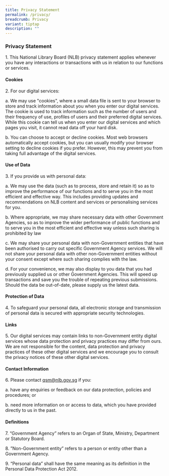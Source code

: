 ```yaml
---
title: Privacy Statement
permalink: /privacy/
breadcrumb: Privacy
variant: tiptap
description: ""
---
```

<h3><strong>Privacy Statement</strong></h3>
<p>1. This National Library Board (NLB) privacy statement applies whenever
you have any interactions or transactions with us in relation to our functions
or services.</p>
<h4>Cookies</h4>
<p>2. For our digital services:</p>
<p>a. We may use "cookies", where a small data file is sent to your browser
to store and track information about you when you enter our digital services.
The cookie is used to track information such as the number of users and
their frequency of use, profiles of users and their preferred digital services.
While this cookie can tell us when you enter our digital services and which
pages you visit, it cannot read data off your hard disk.</p>
<p>b. You can choose to accept or decline cookies. Most web browsers automatically
accept cookies, but you can usually modify your browser setting to decline
cookies if you prefer. However, this may prevent you from taking full advantage
of the digital services.</p>
<h4>Use of Data</h4>
<p>3. If you provide us with personal data:</p>
<p>a. We may use the data (such as to process, store and retain it) so as
to improve the performance of our functions and to serve you in the most
efficient and effective way. This includes providing updates and recommendations
on NLB content and services or personalising services for you.</p>
<p>b. Where appropriate, we may share necessary data with other Government
Agencies, so as to improve the wider performance of public functions and
to serve you in the most efficient and effective way unless such sharing
is prohibited by law</p>
<p>c. We may share your personal data with non-Government entities that have
been authorised to carry out specific Government Agency services. We will
not share your personal data with other non-Government entities without
your consent except where such sharing complies with the law.</p>
<p>d. For your convenience, we may also display to you data that you had
previously supplied us or other Government Agencies. This will speed up
transactions and save you the trouble of repeating previous submissions.
Should the data be out-of-date, please supply us the latest data.</p>
<h4>Protection of Data</h4>
<p>4. To safeguard your personal data, all electronic storage and transmission
of personal data is secured with appropriate security technologies.</p>
<h4>Links</h4>
<p>5. Our digital services may contain links to non-Government entity digital
services whose data protection and privacy practices may differ from ours.
We are not responsible for the content, data protection and privacy practices
of these other digital services and we encourage you to consult the privacy
notices of these other digital services.</p>
<h4>Contact Information</h4>
<p>6. Please contact <a href="mailto:qsm@nlb.gov.sg" rel="noopener noreferrer nofollow" target="_blank">qsm@nlb.gov.sg</a> if you:</p>
<p>a. have any enquiries or feedback on our data protection, policies and
procedures; or</p>
<p>b. need more information on or access to data, which you have provided
directly to us in the past.</p>
<h4>Definitions</h4>
<p>7. “Government Agency” refers to an Organ of State, Ministry, Department
or Statutory Board.</p>
<p>8. ”Non-Government entity” refers to a person or entity other than a Government
Agency.</p>
<p>9. “Personal data” shall have the same meaning as its definition in the
Personal Data Protection Act 2012.</p>